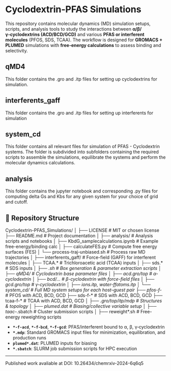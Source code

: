 # Cyclodextrin-PFAS Simulations


This repository contains molecular dynamics (MD) simulation setups, scripts, and analysis tools to study the interactions between **α/β/γ‑cyclodextrins (ACD/BCD/GCD)** and various **PFAS or interferent molecules** (PFOS, SDS, TCAA).   The workflow is designed for **GROMACS + PLUMED** simulations with **free‑energy calculations** to assess binding and selectivity. <br />

## qMD4
This folder contains the .gro and .itp files for setting up cyclodextrins for simulation.   <br />

## interferents_gaff
This folder contains the .gro and .itp files for setting up interferents for simulation <br />

## system_cd 

This folder contains all relevant files for simulation of PFAS - Cyclodextrin systems. The folder is subdivided into subfolders containing the required scripts to assemble the simulations, equilibrate the systems and perform the molecular dynamics calculations.  <br />

## analysis

This folder contains the jupyter notebook and corresponding .py files for computing delta Gs and Kbs for any given system for your choice of grid and cutoff.


## 📂 Repository Structure
Cyclodextrin-PFAS_Simulations/
│
├── LICENSE              # MIT or chosen license
├── README.md            # Project documentation
│
├── analysis/            # Analysis scripts and notebooks
│   ├── KbdG_samplecalculations.ipynb  # Example free-energy/binding calc
│   ├── calculateFES.py                 # Compute free energy surfaces (FES)
│   └── process-traj-unbiased.sh        # Process raw MD trajectories
│
├── interferents_gaff/   # Force-field (GAFF) for interferent molecules
│   ├── TCAA.*           # Trichloroacetic acid (TCAA) inputs
│   ├── sds.*            # SDS inputs
│   ├── *.sh             # Box generation & parameter extraction scripts
│
├── qMD4/                # Cyclodextrin base parameter files
│   ├── acd.gro/top      # α-cyclodextrin
│   ├── bcd/...          # β-cyclodextrin with force-field files
│   ├── gcd.gro/top      # γ-cyclodextrin
│   ├── ions.itp, water-ffatoms.itp
│
└── system_cd/           # Full MD system setups for each host–guest pair
    ├── pfos-f-*         # PFOS with ACD, BCD, GCD
    ├── sds-f-*          # SDS with ACD, BCD, GCD
    ├── tcaa-f-*         # TCAA with ACD, BCD, GCD
    │   ├── *.gro/top/itp/mdp         # Structures & topology
    │   ├── plumed.dat               # Biasing/collective variable setup
    │   ├── taac-*.sbatch            # Cluster submission scripts
    │   ├── reweight*.sh             # Free-energy reweighting scripts


- **`*-f-acd`**, **`*-f-bcd`**, **`*-f-gcd`**: PFAS/interferent bound to α, β, γ‑cyclodextrin  
- **`*.mdp`**: Standard GROMACS input files for minimization, equilibration, and production runs  
- **`plumed*.dat`**: PLUMED inputs for biasing
- **`*.sbatch`**: SLURM job submission scripts for HPC execution  

---

Published work avaliable at DOI: 10.26434/chemrxiv-2024-6q6q5



